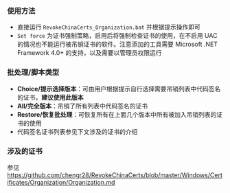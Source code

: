 ### 使用方法
* 直接运行 `RevokeChinaCerts_Organization.bat` 并根据提示操作即可
* `Set force` 为证书强制策略，启用后将强制检查证书的使用，在不启用 UAC 的情况也不能运行被吊销证书的软件。注意添加的工具需要 Microsoft .NET Framework 4.0+ 的支持，以及需要以管理员权限运行

### 批处理/脚本类型
* **Choice/提示选择版本**：可由用户根据提示自行选择需要吊销列表中代码签名的证书，**建议使用此版本**
* **All/完全版本**：吊销了所有列表中代码签名的证书
* **Restore/恢复批处理**：可恢复所有在上面几个版本中所有被加入吊销列表的证书的使用
* 代码签名证书列表参见下文涉及的证书的介绍

### 涉及的证书
参见 https://github.com/chengr28/RevokeChinaCerts/blob/master/Windows/Certificates/Organization/Organization.md
